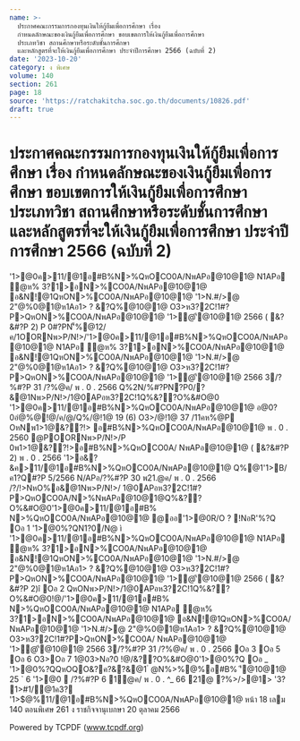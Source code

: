 ```yaml
---
name: >-
  ประกาศคณะกรรมการกองทุนเงินให้กู้ยืมเพื่อการศึกษา เรื่อง
  กำหนดลักษณะของเงินกู้ยืมเพื่อการศึกษา ขอบเขตการให้เงินกู้ยืมเพื่อการศึกษา
  ประเภทวิชา สถานศึกษาหรือระดับชั้นการศึกษา
  และหลักสูตรที่จะให้เงินกู้ยืมเพื่อการศึกษา ประจำปีการศึกษา 2566 (ฉบับที่ 2)
date: '2023-10-20'
category: ง พิเศษ
volume: 140
section: 261
page: 18
source: 'https://ratchakitcha.soc.go.th/documents/10826.pdf'
draft: true
---
```


# ประกาศคณะกรรมการกองทุนเงินให้กู้ยืมเพื่อการศึกษา เรื่อง กำหนดลักษณะของเงินกู้ยืมเพื่อการศึกษา ขอบเขตการให้เงินกู้ยืมเพื่อการศึกษา ประเภทวิชา สถานศึกษาหรือระดับชั้นการศึกษา และหลักสูตรที่จะให้เงินกู้ยืมเพื่อการศึกษา ประจำปีการศึกษา 2566 (ฉบับที่ 2)

'1>@0ค>11/@1อ#B%N>%QหOCO0A/NพAPอ@10@1@ N1APอ ํ@ห% 3?1>อN>%CO0A/NพAPอ@10@1@ อ&N!@1QหON>%CO0A/NพAPอ@10@1@ '1>N.#/>@ 2"@%0@1@ห1Aอ1> ? &?Q%@10@1@ O3>ห3?2C!1#?P>QหON>%CO0A/NพAPอ@10@1@ '1>ํ@'ี@10@1@ 2566 ( &?&#?P 2) P 0#?PN'็%@12/ค/1OORNพ>P/N!>/'1>@0ค>11/@1อ#B%N>%QหOCO0A/NพAPอ@10@1@ N1APอ ํ@ห% 3?1>อN>%CO0A/NพAPอ@10@1@ อ&N!@1QหON>%CO0A/NพAPอ@10@1@ '1>N.#/>@ 2"@%0@1@ห1Aอ1> ? &?Q%@10@1@ O3>ห3?2C!1#?P>QหON>%CO0A/NพAPอ@10@1@ '1>ํ@'ี@10@1@ 2566 3/?%#?P 31 /?%@ค/ พ . 0 . 2566 Q%2N/%#?PN?P0/?&@1Nพ>P/N!>/1@0APอห3?2C!1Q%&??O%&#O@0 '1>@0ค>11/@1อ#B%N>%QหOCO0A/NพAPอ@10@1@ อ@0?0อํ@%@!@/ค/@/Q%/@!1@ 19 (6) O3>/@!1@ 37 /11คห%@P OหNพ1>1@&??!> อ#B%N>%QหOCO0A/NพAPอ@10@1@ พ . 0 . 2560 @POORNพ>P/N!>/P 0พ1>1@&??!>อ#B%N>%QหOCO0A/ NพAPอ@10@1@ ( &?&#?P 2) พ . 0 . 2566 '1>อ&?&ค>11/@1อ#B%N>%QหOCO0A/NพAPอ@10@1@ Q%@1'1>B/ค1?Q#?P 5/2566 N/APอ/?%#?P 30 พ21.@ค/ พ . 0 . 2566 /?/!>NหO%อ&@1Nพ>P/N!>/ 1@0APอห3?2C!1#?P>QหOCO0A/N>%NพAPอ@10@1@Q%&??O%&#O@0'1>@0ค>11/@1อ#B% N>%QหOCO0A/NพAPอ@10@1@ @ออ'1>@0R/O ? !NอR'%?Q Oอ 1 '1>@0%?QN1?0/N@ ì '1>@0ค>11/@1อ#B%N>%QหOCO0A/NพAPอ@10@1@ N1APอ ํ@ห% 3?1>อN>%CO0A/NพAPอ@10@1@ อ&N!@1QหON>%CO0A/NพAPอ@10@1@ '1>N.#/>@ 2"@%0@1@ห1Aอ1> ? &?Q%@10@1@ O3>ห3?2C!1#?P>QหON>%CO0A/NพAPอ@10@1@ '1>ํ@'ี@10@1@ 2566 ( &?&#?P 2)î Oอ 2 QหONพ>P/N!>/1@0APอห3?2C!1Q%&??O%&#O@0!@/'1>@0ค>11/@1อ#B% N>%QหOCO0A/NพAPอ@10@1@ N1APอ ํ@ห% 3?1>อN>%CO0A/NพAPอ@10@1@ อ&N!@1QหON>%CO0A/ NพAPอ@10@1@ '1>N.#/>@ 2"@%0@1@ห1Aอ1> ? &?Q%@10@1@ O3>ห3?2C!1#?P>QหON>%CO0A/ NพAPอ@10@1@ '1>ํ@'ี@10@1@ 2566 3/?%#?P 31 /?%@ค/ พ . 0 . 2566 Oอ 3 Oอ 5 Oอ 6 O3>Oอ 7 1@03>Nอ?0 !@/&??O%&#O@0'1>@0%?Q Oอ _ '1>@0%?QQหOQO&?ค?&?&@1 ํ @N%>%@%อ#B% 'ี@10@1@ 25 ` 6 '1>@0  /?%#?P 6 1@ค/ พ . 0 . ^_ 66 21@ ?%>/>@1> '3? 1>#1/@1ค3? '1>$@%11/@1อ#B%N>%QหOCO0A/NพAPอ@10@1@ หน้า 18 เลม 140 ตอนพิเศษ 261 ง ราชกิจจานุเบกษา 20 ตุลาคม 2566





























































Powered by TCPDF (www.tcpdf.org)
